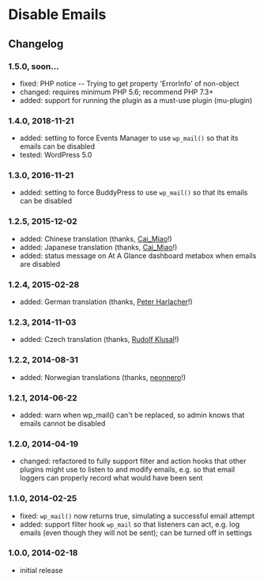 # Disable Emails

## Changelog

### 1.5.0, soon...

* fixed: PHP notice -- Trying to get property 'ErrorInfo' of non-object
* changed: requires minimum PHP 5.6; recommend PHP 7.3+
* added: support for running the plugin as a must-use plugin (mu-plugin)

### 1.4.0, 2018-11-21

* added: setting to force Events Manager to use `wp_mail()` so that its emails can be disabled
* tested: WordPress 5.0

### 1.3.0, 2016-11-21

* added: setting to force BuddyPress to use `wp_mail()` so that its emails can be disabled

### 1.2.5, 2015-12-02

* added: Chinese translation (thanks, [Cai_Miao](https://profiles.wordpress.org/cai_miao)!)
* added: Japanese translation (thanks, [Cai_Miao](https://profiles.wordpress.org/cai_miao)!)
* added: status message on At A Glance dashboard metabox when emails are disabled

### 1.2.4, 2015-02-28

* added: German translation (thanks, [Peter Harlacher](http://helvetian.io/)!)

### 1.2.3, 2014-11-03

* added: Czech translation (thanks, [Rudolf Klusal](http://www.klusik.cz/)!)

### 1.2.2, 2014-08-31

* added: Norwegian translations (thanks, [neonnero](http://www.neonnero.com/)!)

### 1.2.1, 2014-06-22

* added: warn when wp_mail() can't be replaced, so admin knows that emails cannot be disabled

### 1.2.0, 2014-04-19

* changed: refactored to fully support filter and action hooks that other plugins might use to listen to and modify emails, e.g. so that email loggers can properly record what would have been sent

### 1.1.0, 2014-02-25

* fixed: `wp_mail()` now returns true, simulating a successful email attempt
* added: support filter hook `wp_mail` so that listeners can act, e.g. log emails (even though they will not be sent); can be turned off in settings

### 1.0.0, 2014-02-18

* initial release
